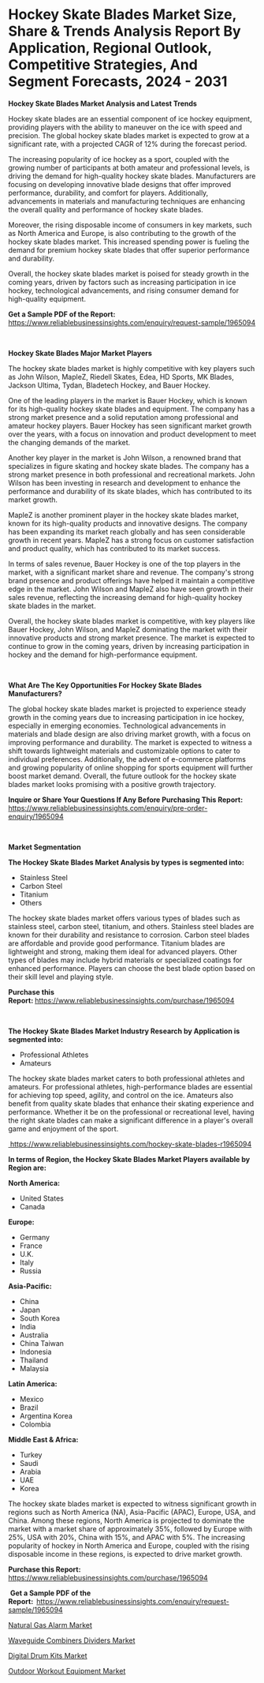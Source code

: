 <p><h1>Hockey Skate Blades Market Size, Share & Trends Analysis Report By Application, Regional Outlook, Competitive Strategies, And Segment Forecasts, 2024 - 2031</h1></p><p><strong>Hockey Skate Blades Market Analysis and Latest Trends</strong></p>
<p><p>Hockey skate blades are an essential component of ice hockey equipment, providing players with the ability to maneuver on the ice with speed and precision. The global hockey skate blades market is expected to grow at a significant rate, with a projected CAGR of 12% during the forecast period.</p><p>The increasing popularity of ice hockey as a sport, coupled with the growing number of participants at both amateur and professional levels, is driving the demand for high-quality hockey skate blades. Manufacturers are focusing on developing innovative blade designs that offer improved performance, durability, and comfort for players. Additionally, advancements in materials and manufacturing techniques are enhancing the overall quality and performance of hockey skate blades.</p><p>Moreover, the rising disposable income of consumers in key markets, such as North America and Europe, is also contributing to the growth of the hockey skate blades market. This increased spending power is fueling the demand for premium hockey skate blades that offer superior performance and durability.</p><p>Overall, the hockey skate blades market is poised for steady growth in the coming years, driven by factors such as increasing participation in ice hockey, technological advancements, and rising consumer demand for high-quality equipment.</p></p>
<p><strong>Get a Sample PDF of the Report:&nbsp;</strong> <a href="https://www.reliablebusinessinsights.com/enquiry/request-sample/1965094">https://www.reliablebusinessinsights.com/enquiry/request-sample/1965094</a></p>
<p>&nbsp;</p>
<p><strong>Hockey Skate Blades Major Market Players</strong></p>
<p><p>The hockey skate blades market is highly competitive with key players such as John Wilson, MapleZ, Riedell Skates, Edea, HD Sports, MK Blades, Jackson Ultima, Tydan, Bladetech Hockey, and Bauer Hockey. </p><p>One of the leading players in the market is Bauer Hockey, which is known for its high-quality hockey skate blades and equipment. The company has a strong market presence and a solid reputation among professional and amateur hockey players. Bauer Hockey has seen significant market growth over the years, with a focus on innovation and product development to meet the changing demands of the market.</p><p>Another key player in the market is John Wilson, a renowned brand that specializes in figure skating and hockey skate blades. The company has a strong market presence in both professional and recreational markets. John Wilson has been investing in research and development to enhance the performance and durability of its skate blades, which has contributed to its market growth.</p><p>MapleZ is another prominent player in the hockey skate blades market, known for its high-quality products and innovative designs. The company has been expanding its market reach globally and has seen considerable growth in recent years. MapleZ has a strong focus on customer satisfaction and product quality, which has contributed to its market success.</p><p>In terms of sales revenue, Bauer Hockey is one of the top players in the market, with a significant market share and revenue. The company's strong brand presence and product offerings have helped it maintain a competitive edge in the market. John Wilson and MapleZ also have seen growth in their sales revenue, reflecting the increasing demand for high-quality hockey skate blades in the market.</p><p>Overall, the hockey skate blades market is competitive, with key players like Bauer Hockey, John Wilson, and MapleZ dominating the market with their innovative products and strong market presence. The market is expected to continue to grow in the coming years, driven by increasing participation in hockey and the demand for high-performance equipment.</p></p>
<p>&nbsp;</p>
<p><strong>What Are The Key Opportunities For Hockey Skate Blades Manufacturers?</strong></p>
<p><p>The global hockey skate blades market is projected to experience steady growth in the coming years due to increasing participation in ice hockey, especially in emerging economies. Technological advancements in materials and blade design are also driving market growth, with a focus on improving performance and durability. The market is expected to witness a shift towards lightweight materials and customizable options to cater to individual preferences. Additionally, the advent of e-commerce platforms and growing popularity of online shopping for sports equipment will further boost market demand. Overall, the future outlook for the hockey skate blades market looks promising with a positive growth trajectory.</p></p>
<p><strong>Inquire or Share Your Questions If Any Before Purchasing This Report:</strong> <a href="https://www.reliablebusinessinsights.com/enquiry/pre-order-enquiry/1965094">https://www.reliablebusinessinsights.com/enquiry/pre-order-enquiry/1965094</a></p>
<p>&nbsp;</p>
<p><strong>Market Segmentation</strong></p>
<p><strong>The Hockey Skate Blades Market Analysis by types is segmented into:</strong></p>
<p><ul><li>Stainless Steel</li><li>Carbon Steel</li><li>Titanium</li><li>Others</li></ul></p>
<p><p>The hockey skate blades market offers various types of blades such as stainless steel, carbon steel, titanium, and others. Stainless steel blades are known for their durability and resistance to corrosion. Carbon steel blades are affordable and provide good performance. Titanium blades are lightweight and strong, making them ideal for advanced players. Other types of blades may include hybrid materials or specialized coatings for enhanced performance. Players can choose the best blade option based on their skill level and playing style.</p></p>
<p><strong>Purchase this Report:&nbsp;</strong><a href="https://www.reliablebusinessinsights.com/purchase/1965094">https://www.reliablebusinessinsights.com/purchase/1965094</a></p>
<p>&nbsp;</p>
<p><strong>The Hockey Skate Blades Market Industry Research by Application is segmented into:</strong></p>
<p><ul><li>Professional Athletes</li><li>Amateurs</li></ul></p>
<p><p>The hockey skate blades market caters to both professional athletes and amateurs. For professional athletes, high-performance blades are essential for achieving top speed, agility, and control on the ice. Amateurs also benefit from quality skate blades that enhance their skating experience and performance. Whether it be on the professional or recreational level, having the right skate blades can make a significant difference in a player's overall game and enjoyment of the sport.</p></p>
<p><a href="https://www.reliablebusinessinsights.com/hockey-skate-blades-r1965094">&nbsp;https://www.reliablebusinessinsights.com/hockey-skate-blades-r1965094</a></p>
<p><strong>In terms of Region, the Hockey Skate Blades Market Players available by Region are:</strong></p>
<p>
    <p> <strong> North America: </strong>
        <ul>
            <li>United States</li>
            <li>Canada</li>
        </ul>
        </p> 
    <p> <strong> Europe: </strong>
        <ul>
            <li>Germany</li>
            <li>France</li>
            <li>U.K.</li>
            <li>Italy</li>
            <li>Russia</li>
        </ul>
        </p> 
    <p> <strong> Asia-Pacific: </strong>
        <ul>
            <li>China</li>
            <li>Japan</li>
            <li>South Korea</li>
            <li>India</li>
            <li>Australia</li>
            <li>China Taiwan</li>
            <li>Indonesia</li>
            <li>Thailand</li>
            <li>Malaysia</li>
        </ul>
        </p> 
    <p> <strong> Latin America: </strong>
        <ul>
            <li>Mexico</li>
            <li>Brazil</li>
            <li>Argentina Korea</li>
            <li>Colombia</li>
        </ul>
        </p> 
    <p> <strong> Middle East & Africa: </strong>
        <ul>
            <li>Turkey</li>
            <li>Saudi</li>
            <li>Arabia</li>
            <li>UAE</li>
            <li>Korea</li>
        </ul>
    </p>
    </p>
<p><p>The hockey skate blades market is expected to witness significant growth in regions such as North America (NA), Asia-Pacific (APAC), Europe, USA, and China. Among these regions, North America is projected to dominate the market with a market share of approximately 35%, followed by Europe with 25%, USA with 20%, China with 15%, and APAC with 5%. The increasing popularity of hockey in North America and Europe, coupled with the rising disposable income in these regions, is expected to drive market growth.</p></p>
<p><strong>Purchase this Report: </strong><a href="https://www.reliablebusinessinsights.com/purchase/1965094">https://www.reliablebusinessinsights.com/purchase/1965094</a></p>
<p>&nbsp;<strong>Get a Sample PDF of the Report:&nbsp;&nbsp;</strong><a href="https://www.reliablebusinessinsights.com/enquiry/request-sample/1965094">https://www.reliablebusinessinsights.com/enquiry/request-sample/1965094</a></p>
<p><strong></strong></p>
<p><p><a href="https://medium.com/@carlahoustonh51/global-natural-gas-alarm-industry-types-applications-market-players-regional-growth-analysis-02f48d639db9">Natural Gas Alarm Market</a></p><p><a href="https://medium.com/@norchellecan/global-waveguide-combiners-dividers-market-by-product-type-by-application-by-region-and-companies-bae3b9823d23">Waveguide Combiners Dividers Market</a></p><p><a href="https://github.com/ifhhndtz21/Market-Research-Report-List-1/blob/main/digital-drum-kits-market.md">Digital Drum Kits Market</a></p><p><a href="https://github.com/belaayi865/Market-Research-Report-List-1/blob/main/outdoor-workout-equipment-market.md">Outdoor Workout Equipment Market</a></p></p>